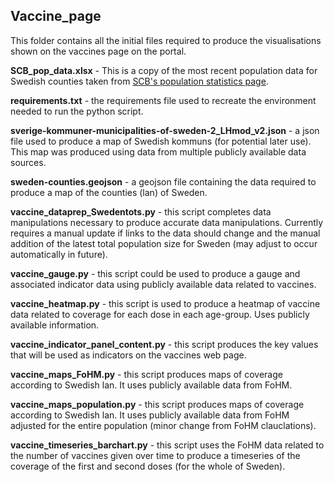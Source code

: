 ## Vaccine_page

This folder contains all the initial files required to produce the visualisations shown on the vaccines page on the portal.

**SCB_pop_data.xlsx** - This is a copy of the most recent population data for Swedish counties taken from [SCB's population statistics page](https://www.scb.se/en/finding-statistics/statistics-by-subject-area/population/population-composition/population-statistics/).

**requirements.txt** - the requirements file used to recreate the environment needed to run the python script.

**sverige-kommuner-municipalities-of-sweden-2_LHmod_v2.json** - a json file used to produce a map of Swedish kommuns (for potential later use). This map was produced using data from multiple publicly available data sources.

**sweden-counties.geojson** - a geojson file containing the data required to produce a map of the counties (lan) of Sweden.

**vaccine_dataprep_Swedentots.py** - this script completes data manipulations necessary to produce accurate data manipulations. Currently requires a manual update if links to the data should change and the manual addition of the latest total population size for Sweden (may adjust to occur automatically in future).

**vaccine_gauge.py** - this script could be used to produce a gauge and associated indicator data using publicly available data related to vaccines.

**vaccine_heatmap.py** - this script is used to produce a heatmap of vaccine data related to coverage for each dose in each age-group. Uses publicly available information.

**vaccine_indicator_panel_content.py** - this script produces the key values that will be used as indicators on the vaccines web page.

**vaccine_maps_FoHM.py** - this script produces maps of coverage according to Swedish lan. It uses publicly available data from FoHM.

**vaccine_maps_population.py** - this script produces maps of coverage according to Swedish lan. It uses publicly available data from FoHM adjusted for the entire population (minor change from FoHM clauclations).

**vaccine_timeseries_barchart.py** - this script uses the FoHM data related to the number of vaccines given over time to produce a timeseries of the coverage of the first and second doses (for the whole of Sweden).
